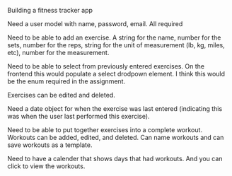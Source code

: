 Building a fitness tracker app

Need a user model with name, password, email. All required

Need to be able to add an exercise. A string for the name, number for the sets, number for the reps, string for the unit of measurement (lb, kg, miles, etc), number for the measurement.

Need to be able to select from previously entered exercises. On the frontend this would populate a select drodpown element. I think this would be the enum required in the assignment.

Exercises can be edited and deleted.

Need a date object for when the exercise was last entered (indicating this was when the user last performed this exercise).

Need to be able to put together exercises into a complete workout. Workouts can be added, edited, and deleted. Can name workouts and can save workouts as a template.

Need to have a calender that shows days that had workouts. And you can click to view the workouts.
